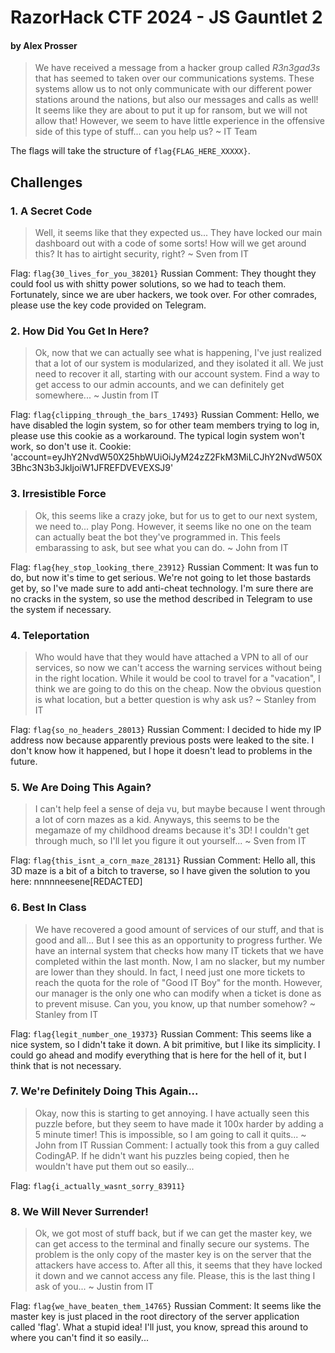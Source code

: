 # RazorHack CTF 2024 - JS Gauntlet 2
#### by Alex Prosser

> We have received a message from a hacker group called *R3n3gad3s* that has seemed to taken over our communications systems. These systems allow us to not only communicate with our different power stations around the nations, but also our messages and calls as well! It seems like they are about to put it up for ransom, but we will not allow that! However, we seem to have little experience in the offensive side of this type of stuff... can you help us?
~ IT Team

The flags will take the structure of `flag{FLAG_HERE_XXXXX}`.

## Challenges

### 1. A Secret Code

> Well, it seems like that they expected us... They have locked our main dashboard out with a code of some sorts! How will we get around this? It has to airtight security, right?
~ Sven from IT 

Flag: `flag{30_lives_for_you_38201}`
Russian Comment: They thought they could fool us with shitty power solutions, so we had to teach them. Fortunately, since we are uber hackers, we took over. For other comrades, please use the key code provided on Telegram.

### 2. How Did You Get In Here?

> Ok, now that we can actually see what is happening, I've just realized that a lot of our system is modularized, and they isolated it all. We just need to recover it all, starting with our account system. Find a way to get access to our admin accounts, and we can definitely get somewhere...
~ Justin from IT

Flag: `flag{clipping_through_the_bars_17493}`
Russian Comment: Hello, we have disabled the login system, so for other team members trying to log in, please use this cookie as a workaround. The typical login system won't work, so don't use it. Cookie: 'account=eyJhY2NvdW50X25hbWUiOiJyM24zZ2FkM3MiLCJhY2NvdW50X3Bhc3N3b3JkIjoiW1JFREFDVEVEXSJ9'

### 3. Irresistible Force

> Ok, this seems like a crazy joke, but for us to get to our next system, we need to... play Pong. However, it seems like no one on the team can actually beat the bot they've programmed in. This feels embarassing to ask, but see what you can do.
~ John from IT

Flag: `flag{hey_stop_looking_there_23912}`
Russian Comment: It was fun to do, but now it's time to get serious. We're not going to let those bastards get by, so I've made sure to add anti-cheat technology. I'm sure there are no cracks in the system, so use the method described in Telegram to use the system if necessary.

### 4. Teleportation

> Who would have that they would have attached a VPN to all of our services, so now we can't access the warning services without being in the right location. While it would be cool to travel for a "vacation", I think we are going to do this on the cheap. Now the obvious question is what location, but a better question is why ask us?
~ Stanley from IT

Flag: `flag{so_no_headers_28013}`
Russian Comment: I decided to hide my IP address now because apparently previous posts were leaked to the site. I don't know how it happened, but I hope it doesn't lead to problems in the future.

### 5. We Are Doing This Again? 

> I can't help feel a sense of deja vu, but maybe because I went through a lot of corn mazes as a kid. Anyways, this seems to be the megamaze of my childhood dreams because it's 3D! I couldn't get through much, so I'll let you figure it out yourself...
~ Sven from IT

Flag: `flag{this_isnt_a_corn_maze_28131}`
Russian Comment: Hello all, this 3D maze is a bit of a bitch to traverse, so I have given the solution to you here: nnnnneesene[REDACTED]

### 6. Best In Class

> We have recovered a good amount of services of our stuff, and that is good and all... But I see this as an opportunity to progress further. We have an internal system that checks how many IT tickets that we have completed within the last month. Now, I am no slacker, but my number are lower than they should. In fact, I need just one more tickets to reach the quota for the role of "Good IT Boy" for the month. However, our manager is the only one who can modify when a ticket is done as to prevent misuse. Can you, you know, up that number somehow?
~ Stanley from IT

Flag: `flag{legit_number_one_19373}`
Russian Comment: This seems like a nice system, so I didn't take it down. A bit primitive, but I like its simplicity. I could go ahead and modify everything that is here for the hell of it, but I think that is not necessary.

### 7. We're Definitely Doing This Again...

> Okay, now this is starting to get annoying. I have actually seen this puzzle before, but they seem to have made it 100x harder by adding a 5 minute timer! This is impossible, so I am going to call it quits... 
~ John from IT
Russian Comment: I actually took this from a guy called CodingAP. If he didn't want his puzzles being copied, then he wouldn't have put them out so easily...

Flag: `flag{i_actually_wasnt_sorry_83911}`

### 8. We Will Never Surrender!

> Ok, we got most of stuff back, but if we can get the master key, we can get access to the terminal and finally secure our systems. The problem is the only copy of the master key is on the server that the attackers have access to. After all this, it seems that they have locked it down and we cannot access any file. Please, this is the last thing I ask of you... 
~ Justin from IT

Flag: `flag{we_have_beaten_them_14765}`
Russian Comment: It seems like the master key is just placed in the root directory of the server application called 'flag'. What a stupid idea! I'll just, you know, spread this around to where you can't find it so easily...